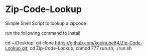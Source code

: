 # Zip-Code-Lookup
Simple Shell Script to lookup a zipcode

run the following command to install

cd ~/Desktop; git clone https://github.com/koolnube84/Zip-Code-Lookup.git; cd Zip-Code-Lookup; chmod 777 run.sh; ./run.sh
